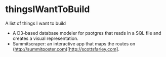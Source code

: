 # thingsIWantToBuild
A list of things I want to build


- A D3-based database modeler for psotgres that reads in a SQL file and creates a visual representation.
- Summitscraper: an interactive app that maps the routes on (http://summitposter.com)[http://scottsfarley.com].


